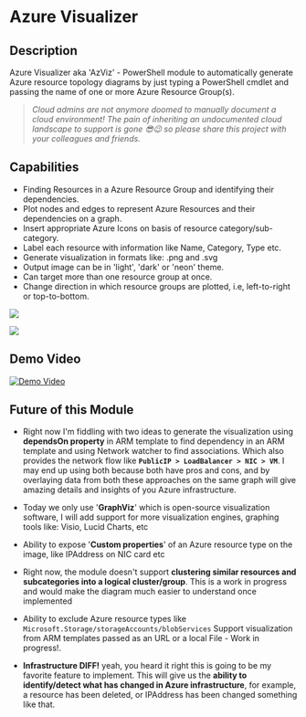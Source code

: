 # Azure Visualizer

## Description

Azure Visualizer aka 'AzViz' - PowerShell module to automatically generate Azure resource topology diagrams by just typing a PowerShell cmdlet and passing the name of one or more Azure Resource Group(s).

> _Cloud admins are not anymore doomed to manually document a cloud environment! The pain of inheriting an undocumented cloud landscape to support is gone 😎😉 so please share this project with your colleagues and friends._

## Capabilities

 * Finding Resources in a Azure Resource Group and identifying their dependencies.
 * Plot nodes and edges to represent Azure Resources and their dependencies on a graph.
 * Insert appropriate Azure Icons on basis of resource category/sub-category.
 * Label each resource with information like Name, Category, Type etc.
 * Generate visualization in formats like: .png and .svg
 * Output image can be in 'light', 'dark' or 'neon' theme.
 * Can target more than one resource group at once.
 * Change direction in which resource groups are plotted, i.e, left-to-right or top-to-bottom.
 
![](https://raw.githubusercontent.com/PrateekKumarSingh/AzViz/master/img/themeneon.jpg)

![](https://raw.githubusercontent.com/PrateekKumarSingh/AzViz/master/img/themedark.jpg)



## Demo Video

[![Demo Video](https://img.youtube.com/vi/7rsNGJ-QmEA/0.jpg)](https://www.youtube.com/watch?v=7rsNGJ-QmEA)

## Future of this Module

* Right now I'm fiddling with two ideas to generate the visualization
using **dependsOn property** in ARM template to find dependency in an ARM template
and using Network watcher to find associations. Which also provides the network flow like **`PublicIP > LoadBalancer > NIC > VM`**. I may end up using both because both have pros and cons, and by overlaying data from both these approaches on the same graph will give amazing details and insights of you Azure infrastructure.

* Today we only use '**GraphViz**' which is open-source visualization software, I will add support for more visualization engines, graphing tools like: Visio, Lucid Charts, etc

* Ability to expose '**Custom properties**' of an Azure resource type on the image, like IPAddress on NIC card etc

* Right now, the module doesn't support **clustering similar resources and subcategories into a logical cluster/group**. This is a work in progress and would make the diagram much easier to understand once implemented

* Ability to exclude Azure resource types like `Microsoft.Storage/storageAccounts/blobServices`
Support visualization from ARM templates passed as an URL or a local File - Work in progress!.

* **Infrastructure DIFF!** yeah, you heard it right this is going to be my favorite feature to implement. This will give us the **ability to identify/detect what has changed in Azure infrastructure**, for example, a resource has been deleted, or IPAddress has been changed something like that.
